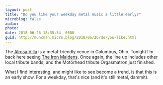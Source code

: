```yaml
---
layout: post
title: "Do you like your weekday metal music a little early?"
microblog: false
audio: 
photo: 
date: 2018-06-26 18:35:54 -0500
guid: http://muncman.micro.blog/2018/06/26/do-you-like.html
---
```

The [Alrosa Villa](http://www.alrosavilla.com/) is a metal-friendly venue in Columbus, Ohio. Tonight I’m back here seeing [The Iron Maidens](https://youtu.be/1X6UDcUFlOQ). Once again, the line up includes other local tribute bands, and the Motörhead tribute Orgasmatron just finished. 

What I find interesting, and might like to see become a trend, is that this is an early show. For a weekday, that's nice (and it's still metal, dammit). 
